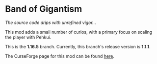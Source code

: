 # Band of Gigantism
*The source code drips with unrefined vigor...*

This mod adds a small number of curios, with a primary focus on scaling the player with Pehkui.

This is the **1.16.5** branch. Currently, this branch's release version is **1.1.1**.

The CurseForge page for this mod can be found [here](https://www.curseforge.com/minecraft/mc-mods/band-of-gigantism).
